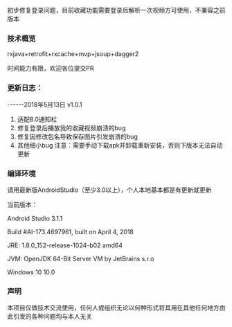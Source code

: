 
初步修复登录问题，目前收藏功能需要登录后解析一次视频方可使用，不兼容之前版本

### 技术概览
rxjava+retrofit+rxcache+mvp+jsoup+dagger2

时间能力有限，欢迎各位提交PR


### 更新日志：
------2018年5月13日 v1.0.1
1. 适配8.0通知栏
2. 修复登录后播放我的收藏视频崩溃的bug
3. 修复因修改包名导致保存图片引发崩溃的bug
4. 其他细小bug
注意：需要手动下载apk并卸载重新安装，否则下版本无法自动更新
### 编译环境

请用最新版AndroidStudio（至少3.0以上），个人本地基本都是有更新就更新

当前版本：

Android Studio 3.1.1

Build #AI-173.4697961, built on April 4, 2018

JRE: 1.8.0_152-release-1024-b02 amd64

JVM: OpenJDK 64-Bit Server VM by JetBrains s.r.o

Windows 10 10.0


### 声明
本项目仅做技术交流使用，任何人或组织无论以何种形式将其用在其他任何地方由此引发的各种问题均与本人无关